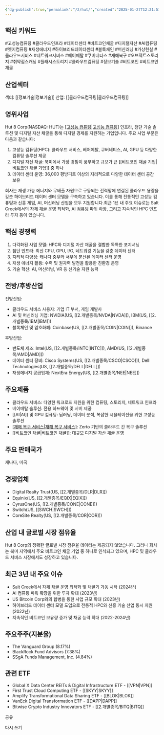 ```yaml
---
{"dg-publish":true,"permalink":"/2/hut/","created":"2025-01-27T12:21:51.093+09:00","updated":"2025-07-29T21:37:04.749+09:00"}
---
```


## 핵심 키워드

#고성능컴퓨팅 #클라우드인프라 #데이터센터 #비트코인채굴 #디지털자산 #AI컴퓨팅 #엣지컴퓨팅 #재생에너지 #하이브리드데이터센터 #블록체인 #머신러닝 #가상현실 #클라우드서비스 #네트워크서비스 #베어메탈 #쿠버네티스 #재해복구 #오브젝트스토리지 #취약점스캐닝 #플래시스토리지 #클라우드컴퓨팅 #정보기술 #비트코인 #비트코인채굴 

## 산업섹터

섹터: [[정보기술\|정보기술]]
산업: [[클라우드컴퓨팅\|클라우드컴퓨팅]]

## 영위사업

Hut 8 Corp(NASDAQ: HUT)는 [[고성능 컴퓨팅\|고성능 컴퓨팅]]([[HPC\|HPC]]) 인프라, 첨단 기술 솔루션 및 디지털 자산 채굴을 통해 디지털 경제를 지원하는 기업입니다. 주요 사업 부문은 다음과 같습니다:

1. 고성능 컴퓨팅(HPC): 클라우드 서비스, 베어메탈, 쿠버네티스, AI, GPU 등 다양한 컴퓨팅 솔루션 제공
2. 디지털 자산 채굴: 북미에서 가장 경험이 풍부하고 규모가 큰 [[비트코인 채굴 기업\|비트코인 채굴 기업]] 중 하나
3. 데이터 센터 운영: 36,000 평방피트 이상의 지리적으로 다양한 데이터 센터 공간 보유

회사는 재생 가능 에너지와 무배출 자원으로 구동되는 전력망에 연결된 클라우드 용량을 갖춘 하이브리드 데이터 센터 모델을 구축하고 있습니다. 이를 통해 전통적인 고성능 컴퓨팅과 신흥 게임, AI, 머신러닝 산업을 모두 지원합니다.최근 1년 내 주요 이슈로는 Salt Creek에서의 자체 채굴 운영 최적화, AI 컴퓨팅 파워 확장, 그리고 지속적인 HPC 인프라 투자 등이 있습니다.

## 핵심 경쟁력

1. 다각화된 사업 모델: HPC와 디지털 자산 채굴을 결합한 독특한 포지셔닝
2. 첨단 인프라: 최신 CPU, GPU, I/O, 네트워킹 기능을 갖춘 데이터 센터
3. 지리적 다양성: 캐나다 중부와 서부에 분산된 데이터 센터 운영
4. 재생 에너지 활용: 수력 및 원자력 발전을 활용한 친환경 운영
5. 기술 혁신: AI, 머신러닝, VR 등 신기술 지원 능력

## 전방/후방산업

전방산업:

- 클라우드 서비스 사용자: 기업 IT 부서, 게임 개발사
- AI 및 머신러닝 기업: NVIDIA(US, [[2.개별종목/NVDA\|NVDA]]), IBM(US, [[2.개별종목/IBM\|IBM]])
- 블록체인 및 암호화폐: Coinbase(US, [[2.개별종목/COIN\|COIN]]), Binance

후방산업:

- 반도체 제조: Intel(US, [[2.개별종목/INTC\|INTC]]), AMD(US, [[2.개별종목/AMD\|AMD]])
- 데이터 센터 장비: Cisco Systems(US, [[2.개별종목/CSCO\|CSCO]]), Dell Technologies(US, [[2.개별종목/DELL\|DELL]])
- 재생에너지 공급업체: NextEra Energy(US, [[2.개별종목/NEE\|NEE]])

## 주요제품

- 클라우드 서비스: 다양한 워크로드 지원을 위한 컴퓨팅, 스토리지, 네트워크 인프라
- 베어메탈 솔루션: 전용 하드웨어 및 서버 제공
- [[AI\|AI]] 및 GPU 컴퓨팅: 딥러닝, 데이터 분석, 복잡한 시뮬레이션을 위한 고성능 솔루션
- [[재해 복구 서비스\|재해 복구 서비스]](DRaaS): Zerto 기반의 클라우드 간 복구 솔루션
- [[비트코인 채굴\|비트코인 채굴]]: 대규모 디지털 자산 채굴 운영

## 주요 판매국가

캐나다, 미국

## 경쟁업체

- Digital Realty Trust(US, [[2.개별종목/DLR\|DLR]])
- Equinix(US, [[2.개별종목/EQIX\|EQIX]])
- CyrusOne(US, [[2.개별종목/CONE\|CONE]])
- Switch(US, [[SWCH\|SWCH]])
- CoreSite Realty(US, [[2.개별종목/COR\|COR]])

## 산업 내 글로벌 시장 점유율

Hut 8 Corp의 정확한 글로벌 시장 점유율 데이터는 제공되지 않았습니다. 그러나 회사는 북미 지역에서 주요 비트코인 채굴 기업 중 하나로 인식되고 있으며, HPC 및 클라우드 서비스 시장에서도 성장하고 있습니다.

## 최근 3년 내 주요 이슈

- Salt Creek에서 자체 채굴 운영 최적화 및 채굴기 가동 시작 (2024년)
- AI 컴퓨팅 파워 확장을 위한 투자 확대 (2023년)
- US Bitcoin Corp와의 합병을 통한 사업 규모 확대 (2023년)
- 하이브리드 데이터 센터 모델 도입으로 전통적 HPC와 신흥 기술 산업 동시 지원 (2022년)
- 지속적인 비트코인 보유량 증가 및 채굴 능력 확대 (2022-2024년)

## 주요주주(지분율)

- The Vanguard Group (8.17%)
- BlackRock Fund Advisors (7.38%)
- SSgA Funds Management, Inc. (4.84%)

## 관련 ETF

- Global X Data Center REITs & Digital Infrastructure ETF - [[VPN\|VPN]]
- First Trust Cloud Computing ETF - [[SKYY\|SKYY]]
- Amplify Transformational Data Sharing ETF - [[BLOK\|BLOK]]
- VanEck Digital Transformation ETF - [[DAPP\|DAPP]]
- Bitwise Crypto Industry Innovators ETF - [[2.개별종목/BITQ\|BITQ]]

공유

다시 쓰기